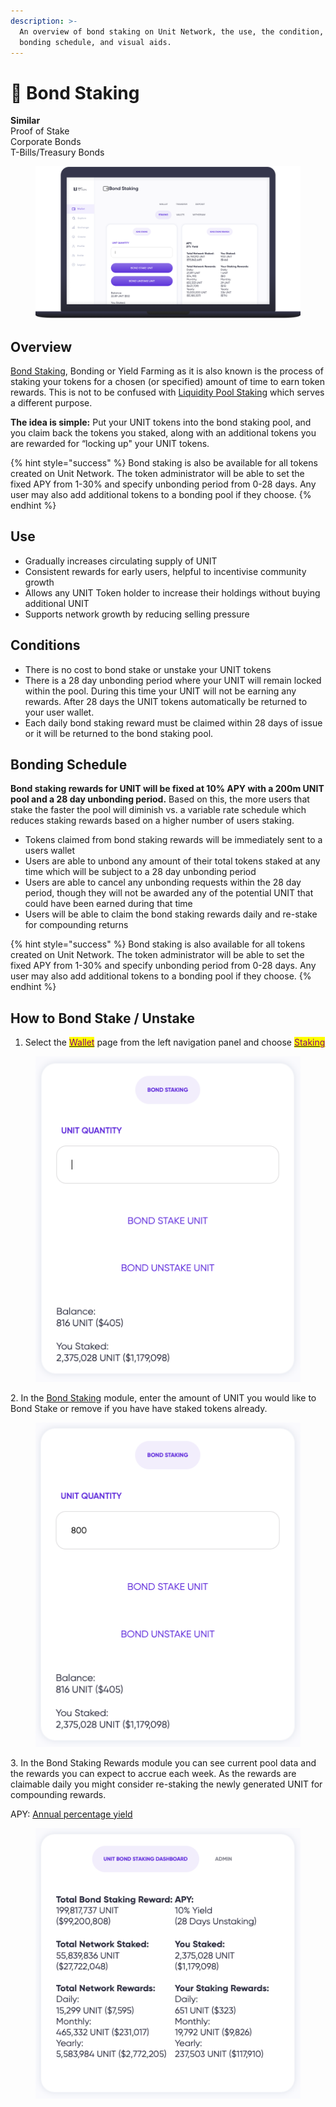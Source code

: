 ```yaml
---
description: >-
  An overview of bond staking on Unit Network, the use, the condition, the
  bonding schedule, and visual aids.
---
```


# 📶 Bond Staking

**Similar**\
Proof of Stake\
Corporate Bonds\
T-Bills/Treasury Bonds

<figure><img src="../../.gitbook/assets/Bond Staking.png" alt="An image of the bond staking dashboard."><figcaption></figcaption></figure>

## Overview

[Bond Staking](https://www.unit.network/token/UNIT/bond), Bonding or Yield Farming as it is also known is the process of staking your tokens for a chosen (or specified) amount of time to earn token rewards. This is not to be confused with [Liquidity Pool Staking](broken-reference) which serves a different purpose.

**The idea is simple:** Put your UNIT tokens into the bond staking pool, and you claim back the tokens you staked, along with an additional tokens you are rewarded for “locking up" your UNIT tokens.&#x20;

{% hint style="success" %}
Bond staking is also be available for all tokens created on Unit Network. The token administrator will be able to set the fixed APY from 1-30% and specify unbonding period from 0-28 days. Any user may also add additional tokens to a bonding pool if they choose.
{% endhint %}

## Use

* Gradually increases circulating supply of UNIT
* Consistent rewards for early users, helpful to incentivise community growth
* Allows any UNIT Token holder to increase their holdings without buying additional UNIT&#x20;
* Supports network growth by reducing selling pressure

## Conditions

* There is no cost to bond stake or unstake your UNIT tokens
* There is a 28 day unbonding period where your UNIT will remain locked within the pool. During this time your UNIT will not be earning any rewards. After 28 days the UNIT tokens automatically be returned to your user wallet.
* Each daily bond staking reward must be claimed within 28 days of issue or it will be returned to the bond staking pool.

## Bonding Schedule

**Bond staking rewards for UNIT will be fixed at 10% APY with a 200m UNIT pool and a 28 day unbonding period.** Based on this, the more users that stake the faster the pool will diminish vs. a variable rate schedule which reduces staking rewards based on a higher number of users staking.

* Tokens claimed from bond staking rewards will be immediately sent to a users wallet
* Users are able to unbond any amount of their total tokens staked at any time which will be subject to a 28 day unbonding period
* Users are able to cancel any unbonding requests within the 28 day period, though they will not be awarded any of the potential UNIT that could have been earned during that time
* Users will be able to claim the bond staking rewards daily and re-stake for compounding returns

{% hint style="success" %}
Bond staking is also available for all tokens created on Unit Network. The token administrator will be able to set the fixed APY from 1-30% and specify unbonding period from 0-28 days. Any user may also add additional tokens to a bonding pool if they choose.
{% endhint %}

## How to Bond Stake / Unstake

1. Select the [<mark style="color:purple;">Wallet</mark>](https://www.unit.network/wallet) page from the left navigation panel and choose [<mark style="color:purple;">Staking</mark>](https://www.unit.network/wallet/staking)

<div align="left">

<figure><img src="../../.gitbook/assets/Screenshot 2023-01-22 at 9.31.57 pm.png" alt="An image of the bond staking dashboard requesting a token quantity. "><figcaption><p> </p></figcaption></figure>

</div>

2\. In the [Bond Staking](https://www.unit.network/wallet/staking) module, enter the amount of UNIT you would like to Bond Stake or remove if you have have staked tokens already.

<div align="left">

<figure><img src="../../.gitbook/assets/Screenshot 2023-01-22 at 9.33.32 pm.png" alt="An image of the bond staking with a 800 unit inserted for stake."><figcaption></figcaption></figure>

</div>

3\. In the Bond Staking Rewards module you can see current pool data and the rewards you can expect to accrue each week. As the rewards are claimable daily you might consider re-staking the newly generated UNIT for compounding rewards.

APY: [Annual percentage yield](https://www.investopedia.com/terms/a/apy.asp)

<div align="left">

<figure><img src="../../.gitbook/assets/Screenshot 2023-01-22 at 9.34.30 pm.png" alt="An overview of the annual percentage yield on unit network."><figcaption></figcaption></figure>

</div>

##

